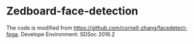 # Zedboard-face-detection

The code is modified from https://github.com/cornell-zhang/facedetect-fpga. 
Develope Environment: SDSoc 2016.2
